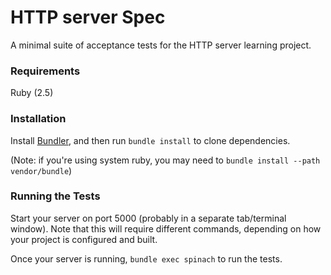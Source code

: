 # HTTP server Spec

A minimal suite of acceptance tests for the HTTP server learning project.

### Requirements 

Ruby (2.5)

### Installation

Install [Bundler](https://bundler.io/), and then run `bundle install` to clone dependencies.

(Note: if you're using system ruby, you may need to `bundle install --path vendor/bundle`)

### Running the Tests

Start your server on port 5000 (probably in a separate tab/terminal window). Note that this will require different commands, depending on how your project is configured and built.

Once your server is running, `bundle exec spinach` to run the tests.
